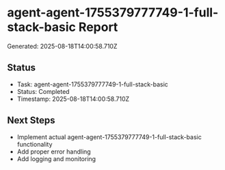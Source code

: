 # agent-agent-1755379777749-1-full-stack-basic Report

Generated: 2025-08-18T14:00:58.710Z

## Status
- Task: agent-agent-1755379777749-1-full-stack-basic
- Status: Completed
- Timestamp: 2025-08-18T14:00:58.710Z

## Next Steps
- Implement actual agent-agent-1755379777749-1-full-stack-basic functionality
- Add proper error handling
- Add logging and monitoring
